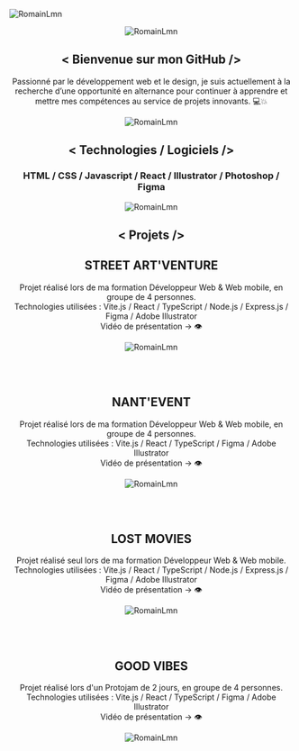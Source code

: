 ![RomainLmn](https://github.com/RomainLmn44/RomainLmn/blob/main/prez2.jpg)

<section align="center">

 ![RomainLmn](https://github.com/RomainLmn44/RomainLmn44/blob/main/graphic-element.png)

<h1> < Bienvenue sur mon GitHub /> </h1>


 
<p> Passionné par le développement web et le design, je suis actuellement à la recherche d’une opportunité en alternance pour continuer à apprendre et mettre mes compétences au service de projets innovants. &#x1F4BB;&#x1F4A5; </p>


 ![RomainLmn](https://github.com/RomainLmn44/RomainLmn44/blob/main/graphic-element.png)
<h2> < Technologies / Logiciels /> </h2>

<h3> HTML / CSS / Javascript / React / Illustrator / Photoshop / Figma  </h3>

 ![RomainLmn](https://github.com/RomainLmn44/RomainLmn44/blob/main/graphic-element.png)

 <h2> < Projets /> </h2>

  <h2> STREET ART'VENTURE </h2>
 <p> Projet réalisé lors de ma formation Développeur Web & Web mobile, en groupe de 4 personnes.
 <br/> Technologies utilisées : Vite.js / React / TypeScript / Node.js / Express.js / Figma / Adobe Illustrator
  <br/> Vidéo de présentation -> <a href="https://app.videas.fr/721886b0-23bb-40f1-8e4a-26d1d33ffcfb" style="text-decoration: none;"> &#128065; </a>



 </p>
  
 ![RomainLmn](https://github.com/RomainLmn44/RomainLmn44/blob/main/StreetArtVentureOk.jpg)

 <br/>
 <br/>

   <h2> NANT'EVENT </h2>
 <p> Projet réalisé lors de ma formation Développeur Web & Web mobile, en groupe de 4 personnes.
 <br/> Technologies utilisées : Vite.js / React / TypeScript / Figma / Adobe Illustrator
  <br/> Vidéo de présentation -> <a href="https://app.videas.fr/53a2be79-87a2-410c-b64f-441ccec25b2f/" style="text-decoration: none;"> &#128065; </a>



 </p>
  
 ![RomainLmn](https://github.com/RomainLmn44/RomainLmn44/blob/main/Nant'Event.jpg)

  <br/>
 <br/>

   <h2> LOST MOVIES </h2>
 <p> Projet réalisé seul lors de ma formation Développeur Web & Web mobile. 
 <br/> Technologies utilisées : Vite.js / React / TypeScript / Node.js / Express.js / Figma / Adobe Illustrator
  <br/> Vidéo de présentation -> <a href="https://app.videas.fr/169e204d-4354-445e-bcd3-23b32cb8032f/" style="text-decoration: none;"> &#128065; </a>



 </p>
  
 ![RomainLmn](https://github.com/RomainLmn44/RomainLmn44/blob/main/LOST_MOVIE.jpg)

  <br/>
 <br/>

   <h2> GOOD VIBES </h2>
 <p> Projet réalisé lors d'un Protojam de 2 jours, en groupe de 4 personnes.
 <br/> Technologies utilisées : Vite.js / React / TypeScript / Figma / Adobe Illustrator
  <br/> Vidéo de présentation -> <a href="https://app.videas.fr/99cb638c-8496-47c8-a83a-d31c4685bdc1/" style="text-decoration: none;"> &#128065; </a>



 </p>
  
 ![RomainLmn](https://github.com/RomainLmn44/RomainLmn44/blob/main/Good_Vibes.jpg)
</section>

